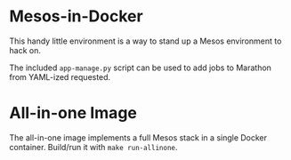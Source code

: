 # Mesos-in-Docker

This handy little environment is a way to stand up a Mesos environment to hack
on.

The included `app-manage.py` script can be used to add jobs to Marathon from
YAML-ized requested.

# All-in-one Image

The all-in-one image implements a full Mesos stack in a single Docker container.
Build/run it with `make run-allinone`.
